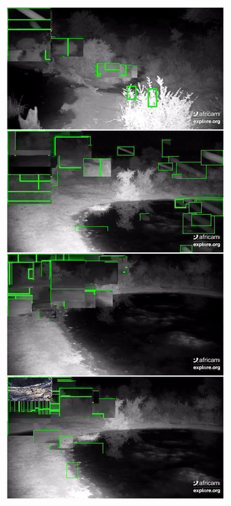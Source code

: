 ![20200623-231456-234501](in/20200623/20200623-231456-234501_0_.jpg)
![20200623-234506-000001](in/20200623/20200623-234506-000001_0_.jpg)
![20200624-000006-003011](in/20200624/20200624-000006-003011_0_.jpg)
![20200624-003016-010021](in/20200624/20200624-003016-010021_0_.jpg)
